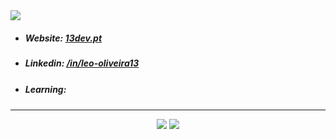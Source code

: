 <div style="display: flex;">
  <img src="https://img.shields.io/badge/C++-%20?style=flat-square&logo=c%2B%2B&logoColor=white&color=00549e" height="16" />
  <img src="https://img.shields.io/badge/HTML-%20?style=flat-square&logo=html5&logoColor=white&color=e54c21" height="16" />
  <img src="https://img.shields.io/badge/PHP-%20?style=flat-square&logo=php&logoColor=white&color=4d588e" height="16" />
  <img src="https://img.shields.io/badge/CSS3-%20?style=flat-square&logo=css3&logoColor=white&color=0160a5" height="16" />
  <img src="https://img.shields.io/badge/JAVA-%20?style=flat-square&logo=java&logoColor=white&color=ed292c" height="16" />
  <img src="https://img.shields.io/badge/SASS-%20?style=flat-square&logo=sass&logoColor=white&color=CC6699" height="16" />
  <img src="https://img.shields.io/badge/JAVASCRIPT-%20?style=flat-square&logo=javascript&logoColor=white&color=cfb430" height="16" />
  <img src="https://img.shields.io/badge/PYTHON-%20?style=flat-square&logo=python&logoColor=white&color=3776AB" height="16"/>
  <img src="https://img.shields.io/badge/SQL-%20?style=flat-square&logo=mysql&logoColor=white&color=4479A1" height="16"/>
  <img src="https://img.shields.io/badge/LARAVEL-%20?style=flat-square&logo=laravel&logoColor=white&color=FF2D20" height="16" />
  <img src="https://img.shields.io/badge/LUMEN-%20?style=flat-square&logo=lumen&logoColor=white&color=E74430" height="16" />
  <img src="https://img.shields.io/badge/VUE.JS-%20?style=flat-square&logo=vue.js&logoColor=white&color=4FC08D" height="16" />
  <img src="https://img.shields.io/badge/BOOTSTRAP-%20?style=flat-square&logo=bootstrap&logoColor=white&color=7952B3" height="16" />
  <img src="https://img.shields.io/badge/BULMA-%20?style=flat-square&logo=bulma&logoColor=white&color=00D1B2" height="16" />
  <img src="https://img.shields.io/badge/TAILWIND-%20?style=flat-square&logo=Tailwind%20CSS&logoColor=white&color=38B2AC" height="16" />
</div> 
<img src="https://komarev.com/ghpvc/?username=13dev&style=flat-square" />

- <h5>Website: <a target="_blank" href="https://13dev.pt">13dev.pt</a></h5>
- <h5>Linkedin: <a target="_blank" href="https://linkedin.com/in/leo-oliveira13">/in/leo-oliveira13</a></h5>
- <h5>Learning: <img height="16" src="https://img.shields.io/badge/ELIXIR-%20?style=flat-square&logo=elixir&logoColor=white&color=4B275F" />&nbsp;&nbsp;<img src="https://img.shields.io/badge/REACT-%20?style=flat-square&logo=react&logoColor=white&color=0160a5" height="16" /></h5>

---
<div align="center">
  <div>
    <img src="https://github-readme-stats.vercel.app/api?username=13dev&show_icons=true&include_all_commits=true&line_height=20&hide_border=true&theme=graywhite"/>
    <img src="https://github-readme-stats.vercel.app/api/top-langs/?username=13dev&layout=compact&theme=graywhite&hide_border=true" />
  </div>
</div>
